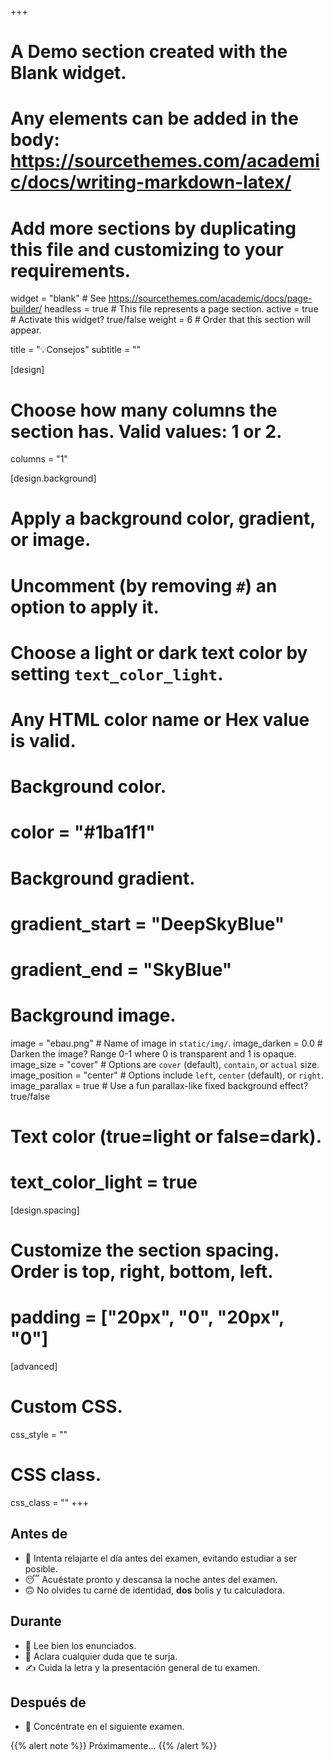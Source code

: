 +++
# A Demo section created with the Blank widget.
# Any elements can be added in the body: https://sourcethemes.com/academic/docs/writing-markdown-latex/
# Add more sections by duplicating this file and customizing to your requirements.

widget = "blank"  # See https://sourcethemes.com/academic/docs/page-builder/
headless = true  # This file represents a page section.
active = true  # Activate this widget? true/false
weight = 6  # Order that this section will appear.

title = "💡Consejos"
subtitle = ""

[design]
  # Choose how many columns the section has. Valid values: 1 or 2.
  columns = "1"

[design.background]
  # Apply a background color, gradient, or image.
  #   Uncomment (by removing `#`) an option to apply it.
  #   Choose a light or dark text color by setting `text_color_light`.
  #   Any HTML color name or Hex value is valid.
  
  # Background color.
  # color = "#1ba1f1"
  
  # Background gradient.
  # gradient_start = "DeepSkyBlue"
  # gradient_end = "SkyBlue"
  
  # Background image.
  image = "ebau.png"  # Name of image in `static/img/`.
  image_darken = 0.0  # Darken the image? Range 0-1 where 0 is transparent and 1 is opaque.
  image_size = "cover"  #  Options are `cover` (default), `contain`, or `actual` size.
  image_position = "center"  # Options include `left`, `center` (default), or `right`.
  image_parallax = true  # Use a fun parallax-like fixed background effect? true/false

  # Text color (true=light or false=dark).
  # text_color_light = true  

[design.spacing]
  # Customize the section spacing. Order is top, right, bottom, left.
  # padding = ["20px", "0", "20px", "0"]

[advanced]
 # Custom CSS. 
 css_style = ""
 
 # CSS class.
 css_class = ""
+++

## Antes de

- 🧘 Intenta relajarte el día antes del examen, evitando estudiar a ser posible.
- 😴 Acuéstate pronto y descansa la noche antes del examen.
- 🙃 No olvides tu  carné de identidad, **dos** bolis y tu calculadora.

## Durante

- 🤲 Lee bien los enunciados.
- 🙋 Aclara cualquier duda que te surja.
- ✍️ Cuida la letra y la presentación general de tu examen.

## Después de

- 🧐 Concéntrate en el siguiente examen.

{{% alert note %}}
Próximamente...
{{% /alert %}}

